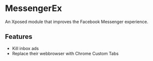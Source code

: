 # MessengerEx

An Xposed module that improves the Facebook Messenger experience.

## Features

- Kill inbox ads
- Replace their webbrowser with Chrome Custom Tabs
